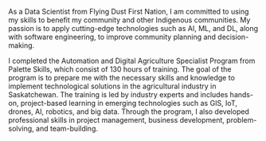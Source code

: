 As a Data Scientist from Flying Dust First Nation, I am committed to using my skills to benefit my community and other Indigenous communities. My passion is to apply cutting-edge technologies such as AI, ML, and DL, along with software engineering, to improve community planning and decision-making. 

I completed the Automation and Digital Agriculture Specialist Program from Palette Skills, which consist of 130 hours of training. The goal of the program is to prepare me with the necessary skills and knowledge to implement technological solutions in the agricultural industry in Saskatchewan. The training is led by industry experts and includes hands-on, project-based learning in emerging technologies such as GIS, IoT, drones, AI, robotics, and big data. Through the program, I also developed professional skills in project management, business development, problem-solving, and team-building.

<!---
Metaluv/Metaluv is a ✨ special ✨ repository because its `README.md` (this file) appears on your GitHub profile.
You can click the Preview link to take a look at your changes.
--->

